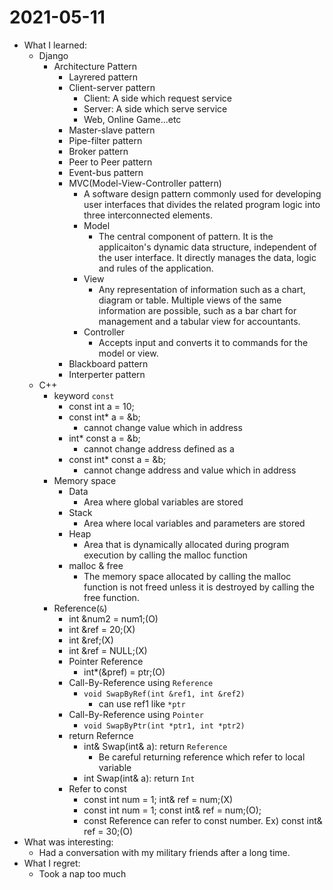 # 2021-05-11

- What I learned:
  - Django
    - Architecture Pattern
      - Layrered pattern
      - Client-server pattern
        - Client: A side which request service
        - Server: A side which serve service
        - Web, Online Game...etc
      - Master-slave pattern 
      - Pipe-filter pattern
      - Broker pattern
      - Peer to Peer pattern
      - Event-bus pattern
      - MVC(Model-View-Controller pattern)
        - A software design pattern commonly used for developing user interfaces that divides the related program logic into three interconnected elements.
        - Model
          - The central component of pattern. It is the applicaiton's dynamic data structure, independent of the user interface. It directly manages the data, logic and rules of the application.
        - View
          - Any representation of information such as a chart, diagram or table. Multiple views of the same information are possible, such as a bar chart for management and a tabular view for accountants.
        - Controller
          - Accepts input and converts it to commands for the model or view.
      - Blackboard pattern
      - Interperter pattern
  - C++
    - keyword `const`
      - const int a = 10;
      - const int* a = &b;
        - cannot change value which in address
      - int* const a = &b;
        - cannot change address defined as a
      - const int* const a = &b;
        - cannot change address and value which in address
    - Memory space
      - Data
        - Area where global variables are stored
      - Stack
        - Area where local variables and parameters are stored
      - Heap
        - Area that is dynamically allocated during program execution by calling the malloc function
      - malloc & free
        - The memory space allocated by calling the malloc function is not freed unless it is destroyed by calling the free function.
    - Reference(`&`)
      - int &num2 = num1;(O)
      - int &ref = 20;(X)
      - int &ref;(X)
      - int &ref = NULL;(X)
      - Pointer Reference
        - int*(&pref) = ptr;(O)
      - Call-By-Reference using `Reference`
        - `void SwapByRef(int &ref1, int &ref2)`
          - can use ref1 like `*ptr`
      - Call-By-Reference using `Pointer`
        - `void SwapByPtr(int *ptr1, int *ptr2)`
      - return Refernce
        - int& Swap(int& a): return `Reference`
          - Be careful returning reference which refer to local variable
        - int Swap(int& a): return `Int`
      - Refer to const
        - const int num = 1; int& ref = num;(X)
        - const int num = 1; const int& ref = num;(O);
        - const Reference can refer to const number. Ex) const int& ref = 30;(O)
- What was interesting: 
  - Had a conversation with my military friends after a long time. 
- What I regret: 
  - Took a nap too much